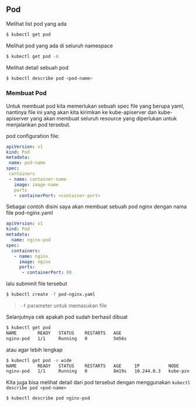 ## Pod



Melihat list pod yang ada

```bash
$ kubectl get pod
```

Melihat pod yang ada di seluruh namespace

```bash
$ kubectl get pod -A
```

Melihat detail sebuah pod

```bash
$ kubectl describe pod <pod-name>
```

### Membuat Pod

Untuk membuat pod kita memerlukan sebuah spec file yang berupa yaml, nantinya file ini yang akan kita kirimkan ke kube-apiserver dan kube-apiserver yang akan membuat seluruh resource yang diperlukan untuk menjalankan pod tersebut.

pod configuration file:

```yaml
apiVersion: v1
kind: Pod
metadata:
 name: pod-name
spec:
 containers
 - name: container-name
   image: image-name
   ports
   - containerPort: <container-port>
```

Sebagai contoh disini saya akan membuat sebuah pod nginx dengan nama  file pod-nginx.yaml

```yaml
apiVersion: v1
kind: Pod
metadata:
  name: nginx-pod
spec:
  containers:
   - name: nginx
     image: nginx
     ports:
      - containerPort: 80
```

lalu submmit file tersebut

```bash
$ kubectl create -f pod-nginx.yaml
```

> `-f` parameter untuk memasukan file

Selanjutnya cek apakah pod sudah berhasil dibuat

```bash
$ kubectl get pod
NAME        READY   STATUS    RESTARTS   AGE
nginx-pod   1/1     Running   0          5m56s
```

atau agar lebih lengkap

```bash
$ kubectl get pod -o wide
NAME        READY   STATUS    RESTARTS   AGE     IP           NODE       NOMINATED NODE   READINESS GATES
nginx-pod   1/1     Running   0          8m19s   10.244.0.3   kube-pzn   <none>           <none>
```

Kita juga bisa melihat detail dari pod tersebut dengan menggunakan `kubectl describe pod <pod-name>`

```bash
$ kubectl describe pod nginx-pod
```

